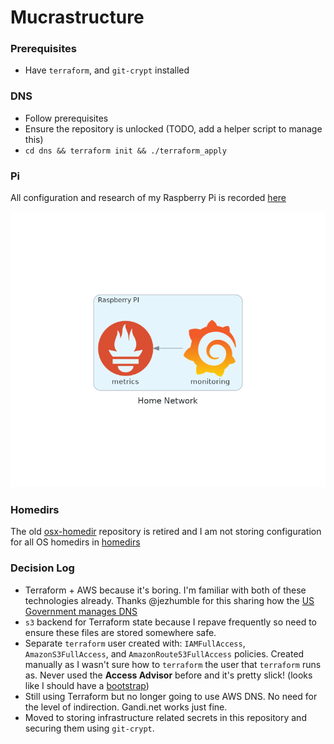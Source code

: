 # Mucrastructure

### Prerequisites

* Have `terraform`, and `git-crypt` installed

### DNS

* Follow prerequisites
* Ensure the repository is unlocked (TODO, add a helper script to manage this)
* `cd dns && terraform init && ./terraform_apply`

### Pi

All configuration and research of my Raspberry Pi is recorded [here](pi/README.md)

![Home Network](./home_network.png)

### Homedirs

The old [osx-homedir](https://github.com/scottmuc/osx-homedir) repository is retired
and I am not storing configuration for all OS homedirs in [homedirs](homedirs)

### Decision Log

* Terraform + AWS because it's boring. I'm familiar with both of these technologies already. Thanks
  @jezhumble for this sharing how the [US Government manages DNS][18f-dns]
* `s3` backend for Terraform state because I repave frequently so need to ensure these files are
  stored somewhere safe.
* Separate `terraform` user created with: `IAMFullAccess`, `AmazonS3FullAccess`, and `AmazonRoute53FullAccess`
  policies. Created manually as I wasn't sure how to `terraform` the user that `terraform` runs as. Never used
  the **Access Advisor** before and it's pretty slick! (looks like I should have a [bootstrap][tf-bootstrap])
* Still using Terraform but no longer going to use AWS DNS. No need for the level of indirection. Gandi.net
  works just fine.
* Moved to storing infrastructure related secrets in this repository and securing them
  using `git-crypt`.

[18f-dns]: https://18f.gsa.gov/2018/08/15/shared-infrastructure-as-code/
[tf-bootstrap]: https://github.com/18F/dns/blob/master/terraform/bootstrap/init.tf
